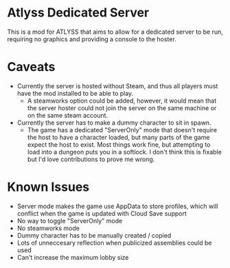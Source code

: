 # Atlyss Dedicated Server

This is a mod for ATLYSS that aims to allow for a dedicated server to be run, requiring no graphics and providing a console to the hoster.

# Caveats

- Currently the server is hosted without Steam, and thus all players must have the mod installed to be able to play.
  - A steamworks option could be added, however, it would mean that the server hoster could not join the server on the same machine or on the same steam account.
- Currently the server has to make a dummy character to sit in spawn. 
  - The game has a dedicated "ServerOnly" mode that doesn't require the host to have a character loaded, but many parts of the game expect the host to exist. Most things work fine, but attempting to load into a dungeon puts you in a softlock. I don't think this is fixable but I'd love contributions to prove me wrong.

# Known Issues

- Server mode makes the game use AppData to store profiles, which will conflict when the game is updated with Cloud Save support
- No way to toggle "ServerOnly" mode
- No steamworks mode
- Dummy character has to be manually created / copied
- Lots of unneccesary reflection when publicized assemblies could be used
- Can't increase the maximum lobby size